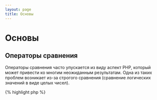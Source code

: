 ```yaml
---
layout: page
title: Основы
---
```


# Основы

## Операторы сравнения

Операторы сравнения часто упускается из виду аспект PHP, который может привести ко многим неожиданным результатам.
Одна из таких проблем возникает из-за строгого сравнения (сравнение логических значений в виде целых чисел).

{% highlight php %}
<?php
$a = 5;   // 5 как целое число (integer)

var_dump($a == 5);       // Сравниваются значения; Вернёт true
var_dump($a == '5');     // Сравниваются значения (игнорируя типы); Вернёт true
var_dump($a === 5);      // Сравниваются типы и значения (integer vs. integer); Вернёт true
var_dump($a === '5');    // Сравниваются типы и значения (integer vs. string); Вернёт false

/**
 * Строгое сравнение
 */
if (strpos('testing', 'test')) {    // 'test' находится в 0 позиции, результатом будет 'false'
    // Ваш код...
}

vs.

if (strpos('testing', 'test') !== false) {    // Результатом будет 'true', т.к. тут строгое сравнение (0 !== false)
    // Ваш код...
}
{% endhighlight %}

* [Операторы сравнения](http://php.net/manual/ru/language.operators.comparison.php)
* [Таблица сравнения типов](http://php.net/manual/ru/types.comparisons.php)

## Условные операторы

### Оператор "If"

При использовании операторов 'if/else' внутри функции или класса, существует распространенное заблуждение, что 'else'
должен быть использован при возврате результатов выполнения. Если условие не выполняется и при этом возвращается 
значение (return $value), то использование 'else' может быть спорным.

{% highlight php %}
<?php
function test($a)
{
    if ($a) {
        return true;
    } else {
        return false;
    }
}

vs.

function test($a)
{
    if ($a) {
        return true;
    }
    return false;    // else использовать не обязательно
}
{% endhighlight %}

* [Оператор "If"](http://php.net/manual/ru/control-structures.if.php)

### Оператор "Switch"

Оператор "Switch" является отличным способом, чтобы не использовать много операторов "if" с использованием "elseif",
но необходимо знать некоторые вещи:

- Оператор "Switch" сравнивает только значения, но не типы данных (равнозначно логической операции '==')
- Этот оператор сравнивает выражение с каждым значением, пока не найдёт нужное. Если не нашёл, использует 
"default" (если определён)
- Без использования 'break', выражение будет сравниваться со всеми значениями по-порядку, пока не встретит "break" 
или "return"
- Если вы используете для возврата результата 'return' то 'break' можно опустить.

{% highlight php %}
<?php
$answer = test(2);    // Этот код выберет 'case 2' и 'case 3'.

function test($a)
{
    switch ($a) {
        case 1:
            // Код...
            break;             // Прекратит выполнение switch тут если $a == 1, т.к. используется 'break'
        case 2:
            // Код...         // Код без 'break', поэтому будет выполнено сравнение с 'case 3'
        case 3:
            // Код...
            return $result;    // within a function, 'return' will end the function
        default:
            // Код...
            return $error;
    }
}
{% endhighlight %}

* [Оператор Switch](http://php.net/manual/ru/control-structures.switch.php)
* [PHP switch](http://phpswitch.com/)

## Глобальное пространство имён

Когда вы используете пространство имён (namespaces), вы можете обнаружить, что некоторые функции вам скрыты, недоступны.
Что исправить это, указываете что это глобальная функция, использовав обратную косую черту '/' перед именем функции.

{% highlight php %}
<?php
namespace phptherightway;

function fopen()
{
    $file = \fopen();    // Функция имеет имя такое же как и глобальная функция 'fopen'.
                         // Чтобы их различать используйте в глобальных '\'.
}

function array()
{
    $iterator = new \ArrayIterator();   // ArrayIterator внешний класс. Если использовать его без '/'
                                        // то интерпретатор PHP будет пытаться найти его в пространстве 'phptherightway'.
}
{% endhighlight %}

* [Глобальное пространство имён](http://php.net/manual/ru/language.namespaces.global.php)
* [Правила именования](http://php.net/manual/ru/userlandnaming.rules.php)

## Строки

### Конкатенация (сцепление)

- Если ваша строка на одной строке занимает не рекомендуемую длину  (120 символов), используйте конкатенацию.
- Для удобства чтения лучше использовать конкатенацию, чем операторы присваивания.
- Если используете новую строку при сцеплении строк, делайте относительно оригинальной строки отступы.

{% highlight php %}
<?php
$a  = 'Multi-line example';    // Оператор сцепления строк (.=)
$a .= "\n";
$a .= 'of what not to do';

vs.

$a = 'Multi-line example'      // Оператор объединения (.)
    . "\n"                     // используя новые строки.
    . 'of what to do';
{% endhighlight %}

* [Операторы для строк](http://php.net/manual/ru/language.operators.string.php)

### Тип строки.

Строки постоянный спутник для сообщества PHP, надеемся, эта статья объяснит различия между строковыми
типами и их преимущества/использование.

#### Одиночные кавычки

Часто самый быстрый способ отделить строку - эта использовать одинарные кавычки. Скорость заключается в том, что
PHP не анализирует строку (не ищет в ней переменные). Одинарные кавычки лучше всего подходят для:

- строк, которые не нужно анализировать,
- имён переменных, которые нужно написать как текст.

{% highlight php %}
<?php
echo 'Посмотрите как прекрасна моя симпатичная строка.';    // анализ этой строке не нужен.

/**
 * Выведет:
 *
 * Посмотрите как прекрасна моя симпатичная строка.
 */
{% endhighlight %}

* [Одиночные кавычки](http://www.php.net/manual/ru/language.types.string.php#language.types.string.syntax.single)

#### Двойные кавычки

Двойные кавычки, как швейцарский нож. Они лучше всего используются для:

- Escaped strings
- строк с использованием переменных, 
- использования Condensing multi-line concatenation, для удобство просмотра кода.

{% highlight php %}
<?php
echo 'phptherightway is ' . $adjective . '.'     // эта строка использует multiple concatenating для
    . "\n"                                       // отделения переменных от строки.
    . 'I love learning' . $code . '!';

vs.

echo "phptherightway is $adjective.\n I love learning $code!"  // А тут используются двойные кавычки.
{% endhighlight %}

При использовании двойных кавычек часто бывает, что переменную нужно использовать в чуть изменнёном виде.
Но при анализе строки PHP не сможет определить, что это переменная. Для решения этой проблемы оберните переменную
в фигурные скобки.

{% highlight php %}
<?php
$juice = 'plum';
echo "I drank some juice made of $juices";    // $juices не определена

vs.

$juice = 'plum';
echo "I drank some juice made of {$juice}s";    // $juice будет анализирована.

/**
 * Комплексные переменные также оборачивайте в фигурные скобки.
 */

$juice = array('apple', 'orange', 'plum');
echo "I drank some juice made of {$juice[1]}s";   // $juice[1] будет анализирована.
{% endhighlight %}

* [Двойные кавычки](http://www.php.net/manual/ru/language.types.string.php#language.types.string.syntax.double)

#### Nowdoc синтаксис

Nowdoc синтаксис был введён в php 5.3 и используется также как и одинарные кавычки, только для использования нескольких
строк не нужно использовать объединение.

{% highlight php %}
<?php
$str = <<<'EOD'             // Инициализируется <<<
Example of string
spanning multiple lines
using nowdoc syntax.
$a does not parse.
EOD;                        // закрывается 'EOD' (должен быть на новой строке и без отступов).

/**
 * Вывод:
 *
 * Example of string
 * spanning multiple lines
 * using nowdoc syntax.
 * $a does not parse.
 */
{% endhighlight %}

* [Nowdoc](http://www.php.net/manual/ru/language.types.string.php#language.types.string.syntax.nowdoc)

#### Heredoc синтаксис

Heredoc синтаксис работает также как и двойные кавычки, но также для использования нескольких строк не 
нужно использовать объединение.

{% highlight php %}
<?php
$a = 'Variables';

$str = <<<EOD               // Инициализируется <<<
Example of string
spanning multiple lines
using heredoc syntax.
$a are parsed.
EOD;                        // закрывается  'EOD' (должен быть на новой строке и без отступов).

/**
 * Вывод:
 *
 * Example of string
 * spanning multiple lines
 * using heredoc syntax.
 * Variables are parsed.
 */
{% endhighlight %}

* [Heredoc](http://www.php.net/manual/ru/language.types.string.php#language.types.string.syntax.heredoc)

## Тернарный оператор

Тернарный оператор ('(expr1) ? (expr2) : (expr3)') используется для удобства объединения кода в одну строку, но часто избыточен. Хоть он может
быть вложенным, рекомендуется его использовать один на строку.
{% highlight php %}
<?php
$a = 5;
echo ($a == 5) ? 'yay' : 'nay';

vs.

//Вложения
$b = 10;
echo ($a) ? ($a == 5) ? 'yay' : 'nay' : ($b == 10) ? 'excessive' : ':(';    // Вложения трудно читаемы.
{% endhighlight %}

Используя 'return' будьте внимательны:.

{% highlight php %}
<?php
$a = 5;
echo ($a == 5) ? return true : return false;    // этот пример будет выдавать сообщение об ошибке

vs.

$a = 5;
return ($a == 5) ? 'yay' : 'nope';    // этот пример вернёт 'yay'
{% endhighlight %}

* [Тернарный оператор](http://php.net/manual/ru/language.operators.comparison.php)

## Объявление переменных

Время от времени разработчики пытаются сделать свой код "чище" использую предопределённые переменные.
Обычно это только ведёт к увеличению используемой памяти. Для примера сообщите какой-нибудь переменной строку размером
1мб, в результате вы скопируете это дважды.

{% highlight php %}
<?php
$about = 'Очень большой текст';    // будет использоваться 2MB памяти
echo $about;

vs.

echo 'Очень большой текст';        // а тут всего лишь 1MB
{% endhighlight %}

* [Советы по оптимизации (en)](https://developers.google.com/speed/articles/optimizing-php)
